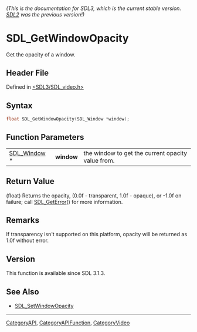 ###### (This is the documentation for SDL3, which is the current stable version. [SDL2](https://wiki.libsdl.org/SDL2/) was the previous version!)
# SDL_GetWindowOpacity

Get the opacity of a window.

## Header File

Defined in [<SDL3/SDL_video.h>](https://github.com/libsdl-org/SDL/blob/main/include/SDL3/SDL_video.h)

## Syntax

```c
float SDL_GetWindowOpacity(SDL_Window *window);
```

## Function Parameters

|                            |            |                                                   |
| -------------------------- | ---------- | ------------------------------------------------- |
| [SDL_Window](SDL_Window) * | **window** | the window to get the current opacity value from. |

## Return Value

(float) Returns the opacity, (0.0f - transparent, 1.0f - opaque), or -1.0f
on failure; call [SDL_GetError](SDL_GetError)() for more information.

## Remarks

If transparency isn't supported on this platform, opacity will be returned
as 1.0f without error.

## Version

This function is available since SDL 3.1.3.

## See Also

- [SDL_SetWindowOpacity](SDL_SetWindowOpacity)

----
[CategoryAPI](CategoryAPI), [CategoryAPIFunction](CategoryAPIFunction), [CategoryVideo](CategoryVideo)

